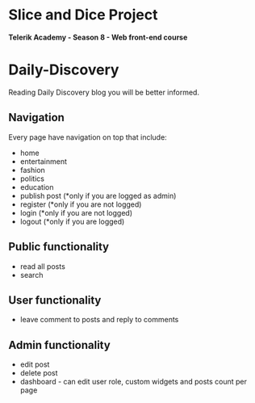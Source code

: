 # Slice and Dice Project
**Telerik Academy - Season 8 - Web front-end course**

# Daily-Discovery
Reading Daily Discovery blog you will be better informed.

## Navigation
Every page have navigation on top that include:
  - home
  - entertainment
  - fashion
  - politics
  - education
  - publish post (*only if you are logged as admin)
  - register (*only if you are not logged)
  - login (*only if you are not logged)
  - logout (*only if you are logged)
## Public functionality
  - read all posts
  - search
## User functionality
  - leave comment to posts and reply to comments
## Admin functionality
  - edit post
  - delete post
  - dashboard - can edit user role, custom widgets and posts count per page
